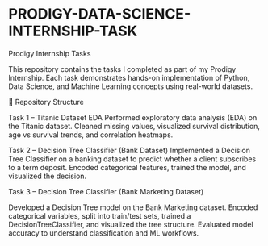# PRODIGY-DATA-SCIENCE-INTERNSHIP-TASK
Prodigy Internship Tasks

This repository contains the tasks I completed as part of my Prodigy Internship. Each task demonstrates hands-on implementation of Python, Data Science, and Machine Learning concepts using real-world datasets.

📂 Repository Structure

Task 1 – Titanic Dataset EDA
Performed exploratory data analysis (EDA) on the Titanic dataset. Cleaned missing values, visualized survival distribution, age vs survival trends, and correlation heatmaps.

Task 2 – Decision Tree Classifier (Bank Dataset)
Implemented a Decision Tree Classifier on a banking dataset to predict whether a client subscribes to a term deposit. Encoded categorical features, trained the model, and visualized the decision.

Task 3 – Decision Tree Classifier (Bank Marketing Dataset)

Developed a Decision Tree model on the Bank Marketing dataset. Encoded categorical variables, split into train/test sets, trained a DecisionTreeClassifier, and visualized the tree structure. Evaluated model accuracy to understand classification and ML workflows.
